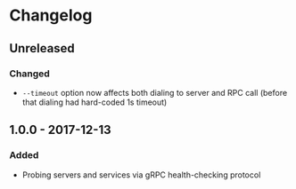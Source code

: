 # Changelog

## Unreleased

### Changed

- `--timeout` option now affects both dialing to server and RPC call (before that dialing had hard-coded 1s timeout)

## 1.0.0 - 2017-12-13

### Added

- Probing servers and services via gRPC health-checking protocol
